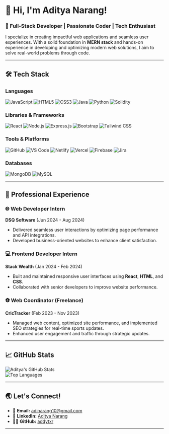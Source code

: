 # 👋 Hi, I'm Aditya Narang!

### 🚀 Full-Stack Developer | Passionate Coder | Tech Enthusiast  
I specialize in creating impactful web applications and seamless user experiences. With a solid foundation in **MERN stack** and hands-on experience in developing and optimizing modern web solutions, I aim to solve real-world problems through code.

---

## 🛠️ Tech Stack  
### Languages  
![JavaScript](https://img.shields.io/badge/JavaScript-F7DF1E?style=for-the-badge&logo=javascript&logoColor=black) ![HTML5](https://img.shields.io/badge/HTML5-E34F26?style=for-the-badge&logo=html5&logoColor=white) ![CSS3](https://img.shields.io/badge/CSS3-1572B6?style=for-the-badge&logo=css3&logoColor=white) ![Java](https://img.shields.io/badge/Java-007396?style=for-the-badge&logo=java&logoColor=white) ![Python](https://img.shields.io/badge/Python-3776AB?style=for-the-badge&logo=python&logoColor=white) ![Solidity](https://img.shields.io/badge/Solidity-363636?style=for-the-badge&logo=solidity&logoColor=white)  

### Libraries & Frameworks  
![React](https://img.shields.io/badge/React-20232A?style=for-the-badge&logo=react&logoColor=61DAFB) ![Node.js](https://img.shields.io/badge/Node.js-339933?style=for-the-badge&logo=nodedotjs&logoColor=white) ![Express.js](https://img.shields.io/badge/Express.js-000000?style=for-the-badge&logo=express&logoColor=white) ![Bootstrap](https://img.shields.io/badge/Bootstrap-563D7C?style=for-the-badge&logo=bootstrap&logoColor=white) ![Tailwind CSS](https://img.shields.io/badge/TailwindCSS-06B6D4?style=for-the-badge&logo=tailwindcss&logoColor=white)  

### Tools & Platforms  
![GitHub](https://img.shields.io/badge/GitHub-181717?style=for-the-badge&logo=github&logoColor=white) ![VS Code](https://img.shields.io/badge/VS%20Code-0078D4?style=for-the-badge&logo=visualstudiocode&logoColor=white) ![Netlify](https://img.shields.io/badge/Netlify-00C7B7?style=for-the-badge&logo=netlify&logoColor=white) ![Vercel](https://img.shields.io/badge/Vercel-000000?style=for-the-badge&logo=vercel&logoColor=white) ![Firebase](https://img.shields.io/badge/Firebase-FFCA28?style=for-the-badge&logo=firebase&logoColor=black) ![Jira](https://img.shields.io/badge/Jira-0052CC?style=for-the-badge&logo=jira&logoColor=white)  

### Databases  
![MongoDB](https://img.shields.io/badge/MongoDB-47A248?style=for-the-badge&logo=mongodb&logoColor=white) ![MySQL](https://img.shields.io/badge/MySQL-4479A1?style=for-the-badge&logo=mysql&logoColor=white)  

---

## 💼 Professional Experience  

### 🌐 **Web Developer Intern**  
**DSQ Software** (Jun 2024 - Aug 2024)  
- Delivered seamless user interactions by optimizing page performance and API integrations.  
- Developed business-oriented websites to enhance client satisfaction.

### 💻 **Frontend Developer Intern**  
**Stack Wealth** (Jan 2024 - Feb 2024)  
- Built and maintained responsive user interfaces using **React**, **HTML**, and **CSS**.  
- Collaborated with senior developers to improve website performance.

### ⚽ **Web Coordinator (Freelance)**  
**CricTracker** (Feb 2023 - Nov 2023)  
- Managed web content, optimized site performance, and implemented SEO strategies for real-time sports updates.  
- Enhanced user engagement and traffic through strategic updates.

---

## 📈 GitHub Stats  
![Aditya's GitHub Stats](https://github-readme-stats.vercel.app/api?username=addytxr&show_icons=true&theme=radical)  
![Top Languages](https://github-readme-stats.vercel.app/api/top-langs/?username=addytxr&layout=compact&theme=radical)

---

## 🌏 Let's Connect!  
- 📧 **Email:** [adinarang10@gmail.com](mailto:adinarang10@gmail.com)  
- 💼 **LinkedIn:** [Aditya Narang](https://www.linkedin.com/in/addytxr/)  
- 🧑‍💻 **GitHub:** [addytxr](https://github.com/addytxr)  

---
